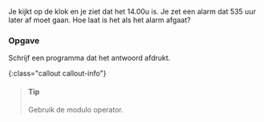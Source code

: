 Je kijkt op de klok en je ziet dat het
14.00u is. Je zet een alarm dat 535 uur later af moet gaan. Hoe laat is
het als het alarm afgaat?

### Opgave

Schrijf een programma dat het antwoord afdrukt.

{:class="callout callout-info"}
> #### Tip
> Gebruik de modulo operator.